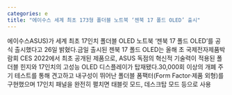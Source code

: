 ```yaml
---
categories: e
title: "에이수스 세계 최초 173형 폴더블 노트북 ‘젠북 17 폴드 OLED’ 출시"
---
```

에이수스ASUS)가 세계 최초 17인치 폴더블 OLED 노트북 ‘젠북 17 폴드 OLED’를 공식 출시했다고 26일 밝혔다.금일 출시된 젠북 17 폴드 OLED는 올해 초 국제전자제품박람회 CES 2022에서 최초 공개된 제품으로, ASUS 독점의 혁신적 기술력이 적용된 폴더블 힌지와 17인치의 고성능 OLED 디스플레이가 탑재됐다.30,000회 이상의 개폐 주기 테스트를 통해 견고하고 내구성이 뛰어난 폴더블 폼팩터(Form Factor·제품 외형)를 구현했으며 17인치 패널을 완전히 펼치면 태블릿 모드, 데스크탑 모드 등으로 사용